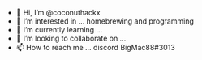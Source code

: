 - 👋 Hi, I’m @coconuthackx
- 👀 I’m interested in ... homebrewing and programming
- 🌱 I’m currently learning ... 
- 💞️ I’m looking to collaborate on ...
- 📫 How to reach me ... discord BigMac88#3013

<!---
coconuthackx/coconuthackx is a ✨ special ✨ repository because its `README.md` (this file) appears on your GitHub profile.
You can click the Preview link to take a look at your changes.
--->
